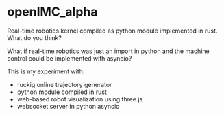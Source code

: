 # openIMC_alpha

Real-time robotics kernel compiled as python module implemented in rust.
What do you think?

What if real-time robotics was just an import in python and the machine control could be implemented with asyncio?

This is my experiment with:
- ruckig online trajectory generator
- python module compiled in rust
- web-based robot visualization using three.js
- websocket server in python asyncio
